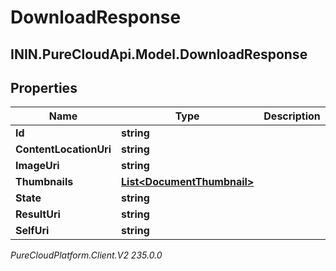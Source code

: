 # DownloadResponse

## ININ.PureCloudApi.Model.DownloadResponse

## Properties

|Name | Type | Description | Notes|
|------------ | ------------- | ------------- | -------------|
| **Id** | **string** |  | [optional] |
| **ContentLocationUri** | **string** |  | [optional] |
| **ImageUri** | **string** |  | [optional] |
| **Thumbnails** | [**List&lt;DocumentThumbnail&gt;**](DocumentThumbnail) |  | [optional] |
| **State** | **string** |  | [optional] |
| **ResultUri** | **string** |  | [optional] |
| **SelfUri** | **string** |  | [optional] |



_PureCloudPlatform.Client.V2 235.0.0_
